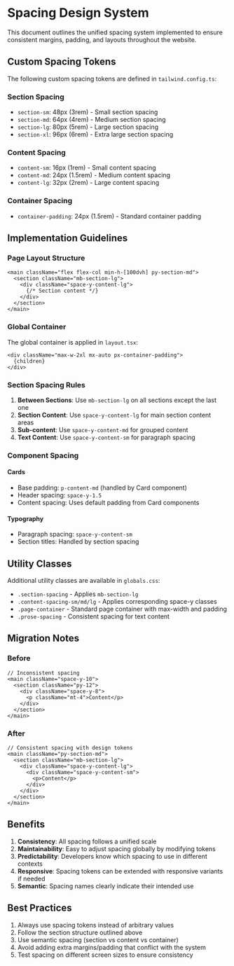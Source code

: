 # Spacing Design System

This document outlines the unified spacing system implemented to ensure consistent margins, padding, and layouts throughout the website.

## Custom Spacing Tokens

The following custom spacing tokens are defined in `tailwind.config.ts`:

### Section Spacing
- `section-sm`: 48px (3rem) - Small section spacing
- `section-md`: 64px (4rem) - Medium section spacing  
- `section-lg`: 80px (5rem) - Large section spacing
- `section-xl`: 96px (6rem) - Extra large section spacing

### Content Spacing
- `content-sm`: 16px (1rem) - Small content spacing
- `content-md`: 24px (1.5rem) - Medium content spacing
- `content-lg`: 32px (2rem) - Large content spacing

### Container Spacing
- `container-padding`: 24px (1.5rem) - Standard container padding

## Implementation Guidelines

### Page Layout Structure

```tsx
<main className="flex flex-col min-h-[100dvh] py-section-md">
  <section className="mb-section-lg">
    <div className="space-y-content-lg">
      {/* Section content */}
    </div>
  </section>
</main>
```

### Global Container

The global container is applied in `layout.tsx`:
```tsx
<div className="max-w-2xl mx-auto px-container-padding">
  {children}
</div>
```

### Section Spacing Rules

1. **Between Sections**: Use `mb-section-lg` on all sections except the last one
2. **Section Content**: Use `space-y-content-lg` for main section content areas
3. **Sub-content**: Use `space-y-content-md` for grouped content
4. **Text Content**: Use `space-y-content-sm` for paragraph spacing

### Component Spacing

#### Cards
- Base padding: `p-content-md` (handled by Card component)
- Header spacing: `space-y-1.5`
- Content spacing: Uses default padding from Card components

#### Typography
- Paragraph spacing: `space-y-content-sm`
- Section titles: Handled by section spacing

## Utility Classes

Additional utility classes are available in `globals.css`:

- `.section-spacing` - Applies `mb-section-lg`
- `.content-spacing-sm/md/lg` - Applies corresponding space-y classes
- `.page-container` - Standard page container with max-width and padding
- `.prose-spacing` - Consistent spacing for text content

## Migration Notes

### Before
```tsx
// Inconsistent spacing
<main className="space-y-10">
  <section className="py-12">
    <div className="space-y-8">
      <p className="mt-4">Content</p>
    </div>
  </section>
</main>
```

### After
```tsx
// Consistent spacing with design tokens
<main className="py-section-md">
  <section className="mb-section-lg">
    <div className="space-y-content-lg">
      <div className="space-y-content-sm">
        <p>Content</p>
      </div>
    </div>
  </section>
</main>
```

## Benefits

1. **Consistency**: All spacing follows a unified scale
2. **Maintainability**: Easy to adjust spacing globally by modifying tokens
3. **Predictability**: Developers know which spacing to use in different contexts
4. **Responsive**: Spacing tokens can be extended with responsive variants if needed
5. **Semantic**: Spacing names clearly indicate their intended use

## Best Practices

1. Always use spacing tokens instead of arbitrary values
2. Follow the section structure outlined above
3. Use semantic spacing (section vs content vs container)
4. Avoid adding extra margins/padding that conflict with the system
5. Test spacing on different screen sizes to ensure consistency 
